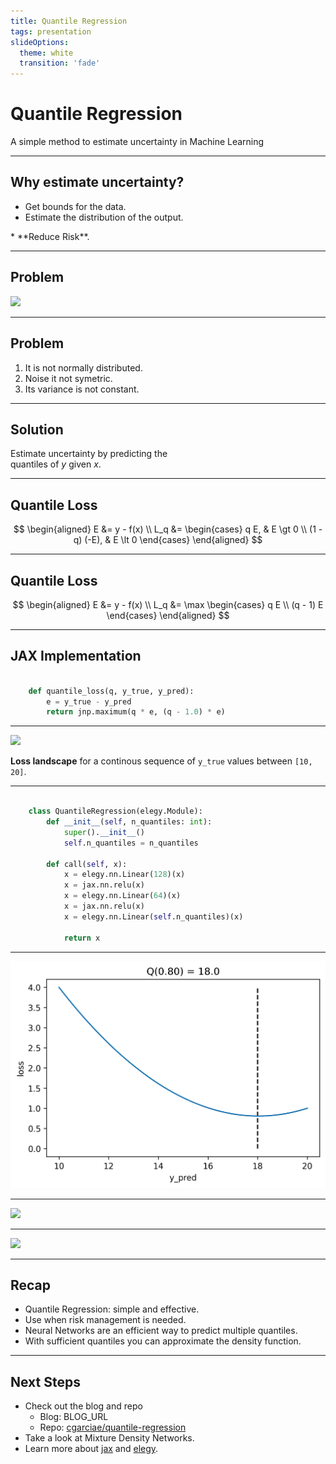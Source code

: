 ```yaml
---
title: Quantile Regression
tags: presentation
slideOptions:
  theme: white
  transition: 'fade'
---
```

<style>
.reveal section img { background:none; border:none; box-shadow:none; }
</style>

# Quantile Regression
A simple method to estimate uncertainty in Machine Learning

---

## Why estimate uncertainty?

* Get bounds for the data.
* Estimate the distribution of the output.
<span>
* **Reduce Risk**.<!-- .element: class="fragment" data-fragment-index="1" -->
</span>

---

## Problem

<img src="https://raw.githubusercontent.com/cgarciae/quantile-regression/master/main_files/main_1_0.png" height="500" />

---

## Problem
1. It is not normally distributed.
2. Noise it not symetric. 
3. Its variance is not constant.

---

## Solution
Estimate uncertainty by predicting the <br> quantiles of $y$ given $x$.


---

## Quantile Loss

$$
\begin{aligned}
    E &= y - f(x) \\
    L_q &= \begin{cases}
        q  E,     &    E \gt 0  \\
        (1 - q) (-E), &    E \lt 0
    \end{cases}
\end{aligned}
$$

---

## Quantile Loss

$$
\begin{aligned}
    E &= y - f(x) \\
    L_q &= \max \begin{cases}
        q  E   \\
        (q - 1) E
    \end{cases}
\end{aligned}
$$

---

## JAX Implementation
```python

    def quantile_loss(q, y_true, y_pred):
        e = y_true - y_pred
        return jnp.maximum(q * e, (q - 1.0) * e)

```

---

<img src="https://raw.githubusercontent.com/cgarciae/quantile-regression/master/main_files/main_5_1.png" height="550">
    
**Loss landscape** for a continous sequence of `y_true` values  between `[10, 20]`.
<!-- .element: style="font-size: 20px;" -->

---

<!-- ## Deep Quantile Regression -->
```python

    class QuantileRegression(elegy.Module):
        def __init__(self, n_quantiles: int):
            super().__init__()
            self.n_quantiles = n_quantiles

        def call(self, x):
            x = elegy.nn.Linear(128)(x)
            x = jax.nn.relu(x)
            x = elegy.nn.Linear(64)(x)
            x = jax.nn.relu(x)
            x = elegy.nn.Linear(self.n_quantiles)(x)
            
            return x
```

---

<img src="https://raw.githubusercontent.com/cgarciae/quantile-regression/master/main_files/main_13_0.png">

---

<img src="https://raw.githubusercontent.com/cgarciae/quantile-regression/master/main_files/main_15_0.png">

---

<img src="https://raw.githubusercontent.com/cgarciae/quantile-regression/master/main_files/main_18_0.png">
    

---

## Recap
* Quantile Regression: simple and effective.
* Use when risk management is needed.
* Neural Networks are an efficient way to predict multiple quantiles.
* With sufficient quantiles you can approximate the density function.
<!-- .element: style="font-size: 36px;" -->

---

## Next Steps
* Check out the blog and repo
    * Blog: BLOG_URL
    * Repo: [cgarciae/quantile-regression](https://github.com/cgarciae/quantile-regression)
* Take a look at Mixture Density Networks.
* Learn more about [jax]("https://github.com/google/jax) and [elegy]("https://github.com/poets-ai/elegy).
